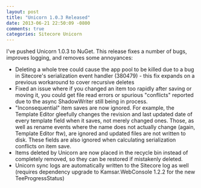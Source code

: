 ```yaml
---
layout: post
title: "Unicorn 1.0.3 Released"
date: 2013-06-21 22:50:09 -0800
comments: true
categories: Sitecore Unicorn
---
```

I've pushed Unicorn 1.0.3 to NuGet. This release fixes a number of bugs, improves logging, and removes some annoyances:

- Deleting a whole tree could cause the app pool to be killed due to a bug in Sitecore's serialization event handler (380479) - this fix expands on a previous workaround to cover recursive deletes
- Fixed an issue where if you changed an item too rapidly after saving or moving it, you could get file read errors or spurious "conflicts" reported due to the async ShadowWriter still being in process.
- "Inconsequential" item saves are now ignored. For example, the Template Editor gleefully changes the revision and last updated date of every template field when it saves, not merely changed ones. Those, as well as rename events where the name does not actually change (again, Template Editor ftw), are ignored and updated files are not written to disk. These fields are also ignored when calculating serialization conflicts on item save.
- Items deleted by Unicorn are now placed in the recycle bin instead of completely removed, so they can be restored if mistakenly deleted.
- Unicorn sync logs are automatically written to the Sitecore log as well (requires dependency upgrade to Kamsar.WebConsole 1.2.2 for the new TeeProgressStatus)